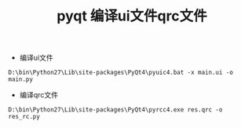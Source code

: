 ﻿---
layout: post
title: pyqt 编译ui文件qrc文件
categories: IT
tags: pyqt
---

+ 编译ui文件
```
D:\bin\Python27\Lib\site-packages\PyQt4\pyuic4.bat -x main.ui -o main.py
```

+ 编译qrc文件
```
D:\bin\Python27\Lib\site-packages\PyQt4\pyrcc4.exe res.qrc -o res_rc.py
```

